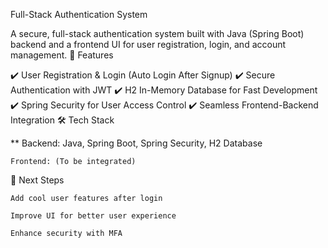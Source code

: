 Full-Stack Authentication System

A secure, full-stack authentication system built with Java (Spring Boot) backend and a frontend UI for user registration, login, and account management.
🚀 Features

✔️ User Registration & Login (Auto Login After Signup)
✔️ Secure Authentication with JWT
✔️ H2 In-Memory Database for Fast Development
✔️ Spring Security for User Access Control
✔️ Seamless Frontend-Backend Integration
🛠️ Tech Stack

**    Backend: Java, Spring Boot, Spring Security, H2 Database

    Frontend: (To be integrated)

📌 Next Steps

    Add cool user features after login

    Improve UI for better user experience

    Enhance security with MFA
